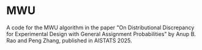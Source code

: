 # MWU

A code for the MWU algorithm in the paper "On Distributional Discrepancy for Experimental Design with General Assignment Probabilities" by 
Anup B. Rao and Peng Zhang, published in AISTATS 2025.